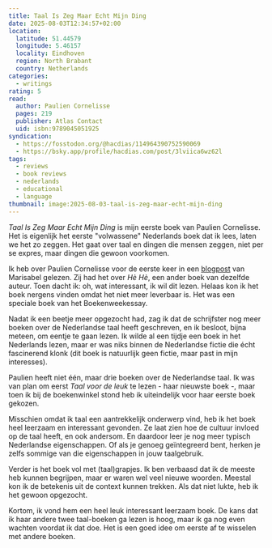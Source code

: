 ```yaml
---
title: Taal Is Zeg Maar Echt Mijn Ding
date: 2025-08-03T12:34:57+02:00
location:
  latitude: 51.44579
  longitude: 5.46157
  locality: Eindhoven
  region: North Brabant
  country: Netherlands
categories:
  - writings
rating: 5
read:
  author: Paulien Cornelisse
  pages: 219
  publisher: Atlas Contact
  uid: isbn:9789045051925
syndication:
  - https://fosstodon.org/@hacdias/114964390752590069
  - https://bsky.app/profile/hacdias.com/post/3lviica6wz62l
tags:
  - reviews
  - book reviews
  - nederlands
  - educational
  - language
thumbnail: image:2025-08-03-taal-is-zeg-maar-echt-mijn-ding
---
```


*Taal Is Zeg Maar Echt Mijn Ding* is mijn eerste boek van Paulien Cornelisse. Het is eigenlijk het eerste "volwassene" Nederlands boek dat ik lees, laten we het zo zeggen. Het gaat over taal en dingen die mensen zeggen, niet per se expres, maar dingen die gewoon voorkomen.

<!--more-->

Ik heb over Paulien Cornelisse voor de eerste keer in een [blogpost](https://dut.marisabel.nl/2025/03/27/he-he/) van Marisabel gelezen. Zij had het over *Hè Hè*, een ander boek van dezelfde auteur. Toen dacht ik: oh, wat interessant, ik wil dit lezen. Helaas kon ik het boek nergens vinden omdat het niet meer leverbaar is. Het was een speciale boek van het Boekenweekessay.

Nadat ik een beetje meer opgezocht had, zag ik dat de schrijfster nog meer boeken over de Nederlandse taal heeft geschreven, en ik besloot, bijna meteen, om eentje te gaan lezen. Ik wilde al een tijdje een boek in het Nederlands lezen, maar er was niks binnen de Nederlandse fictie die écht fascinerend klonk (dit boek is natuurlijk geen fictie, maar past in mijn interesses).

Paulien heeft niet één, maar drie boeken over de Nederlandse taal. Ik was van plan om eerst *Taal voor de leuk* te lezen - haar nieuwste boek -, maar toen ik bij de boekenwinkel stond heb ik uiteindelijk voor haar eerste boek gekozen.

Misschien omdat ik taal een aantrekkelijk onderwerp vind, heb ik het boek heel leerzaam en interessant gevonden. Ze laat zien hoe de cultuur invloed op de taal heeft, en ook andersom. En daardoor leer je nog meer typisch Nederlandse eigenschappen. Of als je genoeg geïntegreerd bent, herken je zelfs sommige van die eigenschappen in jouw taalgebruik.

Verder is het boek vol met (taal)grapjes. Ik ben verbaasd dat ik de meeste heb kunnen begrijpen, maar er waren wel veel nieuwe woorden. Meestal kon ik de betekenis uit de context kunnen trekken. Als dat niet lukte, heb ik het gewoon opgezocht.

Kortom, ik vond hem een heel leuk interessant leerzaam boek. De kans dat ik haar andere twee taal-boeken ga lezen is hoog, maar ik ga nog even wachten voordat ik dat doe. Het is een goed idee om eerste af te wisselen met andere boeken.
